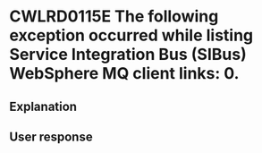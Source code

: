 # CWLRD0115E The following exception occurred while listing Service Integration Bus (SIBus) WebSphere MQ client links: 0.

## Explanation

## User response
